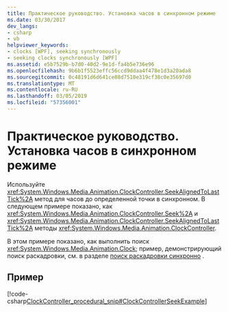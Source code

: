 ```yaml
---
title: Практическое руководство. Установка часов в синхронном режиме
ms.date: 03/30/2017
dev_langs:
- csharp
- vb
helpviewer_keywords:
- clocks [WPF], seeking synchronously
- seeking clocks synchronously [WPF]
ms.assetid: e5b7529b-b7d0-40d2-9e1d-fa4b5e736e96
ms.openlocfilehash: 9b6b1f5523effc56ccd9ddaa4f478e1d3a20ada8
ms.sourcegitcommit: 0c48191d6d641ce88d7510e319cf38c0e35697d0
ms.translationtype: MT
ms.contentlocale: ru-RU
ms.lasthandoff: 03/05/2019
ms.locfileid: "57356001"
---
```

# <a name="how-to-seek-a-clock-synchronously"></a>Практическое руководство. Установка часов в синхронном режиме
Используйте <xref:System.Windows.Media.Animation.ClockController.SeekAlignedToLastTick%2A> метод для часов до определенной точки в синхронном. В следующем примере показано, как <xref:System.Windows.Media.Animation.ClockController.Seek%2A> и <xref:System.Windows.Media.Animation.ClockController.SeekAlignedToLastTick%2A> методы <xref:System.Windows.Media.Animation.ClockController>.  
  
 В этом примере показано, как выполнить поиск <xref:System.Windows.Media.Animation.Clock>; пример, демонстрирующий поиск раскадровки, см. в разделе [поиск раскадровки синхронно](how-to-seek-a-storyboard-synchronously.md) .  
  
## <a name="example"></a>Пример  
 [!code-csharp[ClockController_procedural_snip#ClockControllerSeekExample](~/samples/snippets/csharp/VS_Snippets_Wpf/ClockController_procedural_snip/CSharp/SeekAlignedToLastTickExample.cs#clockcontrollerseekexample)]
 
